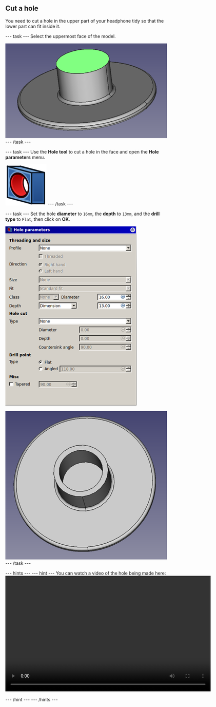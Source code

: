 ## Cut a hole

You need to cut a hole in the upper part of your headphone tidy so that the lower part can fit inside it.

--- task ---
Select the uppermost face of the model.

![select_face.png](images/select_face.png)
--- /task ---

--- task ---
Use the **Hole tool** to cut a hole in the face and open the **Hole parameters** menu.

![PartDesign_Hole.png](images/PartDesign_Hole.png)
--- /task ---

--- task ---
Set the hole **diameter** to `16mm`, the **depth** to `13mm`, and the **drill type** to `Flat`, then click on **OK**.

![hole_parameters.png](images/hole_parameters.png)

![hole.png](images/hole.png)
--- /task ---

--- hints --- --- hint ---
You can watch a video of the hole being made here:
<video width="640" height="360" controls>
<source src="images/upper_part_2.webm" type="video/webm">
Your browser does not support WebM video — try Firefox or Chrome.
</video>

--- /hint --- --- /hints ---
